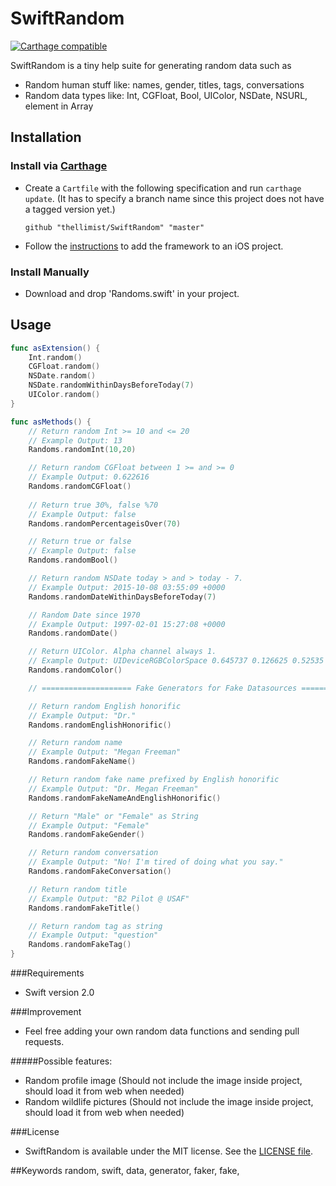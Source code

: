 SwiftRandom
==============

[![Carthage compatible](https://img.shields.io/badge/Carthage-compatible-4BC51D.svg?style=flat)](https://github.com/Carthage/Carthage)

SwiftRandom is a tiny help suite for generating random data such as 
* Random human stuff like: names, gender, titles, tags, conversations
* Random data types like: Int, CGFloat, Bool, UIColor, NSDate, NSURL, element in Array

## Installation

### Install via [Carthage](https://github.com/Carthage/Carthage)

* Create a `Cartfile` with the following specification and run `carthage update`. (It has to specify a branch name since this project does not have a tagged version yet.)

  ```
  github "thellimist/SwiftRandom" "master"
  ```

* Follow the [instructions](https://github.com/Carthage/Carthage#if-youre-building-for-ios) to add the framework to an iOS project.

### Install Manually

- Download and drop 'Randoms.swift' in your project.

## Usage

```swift
func asExtension() {
	Int.random()
	CGFloat.random()
	NSDate.random()
	NSDate.randomWithinDaysBeforeToday(7)
	UIColor.random()
}
```

```swift
func asMethods() {
	// Return random Int >= 10 and <= 20
	// Example Output: 13
	Randoms.randomInt(10,20) 

	// Return random CGFloat between 1 >= and >= 0
	// Example Output: 0.622616
	Randoms.randomCGFloat()
	
	// Return true 30%, false %70
	// Example Output: false
	Randoms.randomPercentageisOver(70)

	// Return true or false
	// Example Output: false
	Randoms.randomBool()

	// Return random NSDate today > and > today - 7. 
	// Example Output: 2015-10-08 03:55:09 +0000
	Randoms.randomDateWithinDaysBeforeToday(7)

	// Random Date since 1970
	// Example Output: 1997-02-01 15:27:08 +0000
	Randoms.randomDate()

	// Return UIColor. Alpha channel always 1.
	// Example Output: UIDeviceRGBColorSpace 0.645737 0.126625 0.52535 1
	Randoms.randomColor()

	// ==================== Fake Generators for Fake Datasources ==================== //

	// Return random English honorific
	// Example Output: "Dr."
	Randoms.randomEnglishHonorific()

	// Return random name
	// Example Output: "Megan Freeman"
	Randoms.randomFakeName()

	// Return random fake name prefixed by English honorific
	// Example Output: "Dr. Megan Freeman"
	Randoms.randomFakeNameAndEnglishHonorific()

	// Return "Male" or "Female" as String
	// Example Output: "Female"
	Randoms.randomFakeGender()

	// Return random conversation
	// Example Output: "No! I'm tired of doing what you say."
	Randoms.randomFakeConversation()

	// Return random title 
	// Example Output: "B2 Pilot @ USAF"
	Randoms.randomFakeTitle()

	// Return random tag as string 
	// Example Output: "question"
	Randoms.randomFakeTag()
}

```

###Requirements
- Swift version 2.0

###Improvement
- Feel free adding your own random data functions and sending pull requests.

#####Possible features:
- Random profile image (Should not include the image inside project, should load it from web when needed)
- Random wildlife pictures (Should not include the image inside project, should load it from web when needed)

###License
- SwiftRandom is available under the MIT license. See the [LICENSE file](https://github.com/thellimist/SwiftRandom/blob/master/LICENSE).

##Keywords
random, swift, data, generator, faker, fake, 
